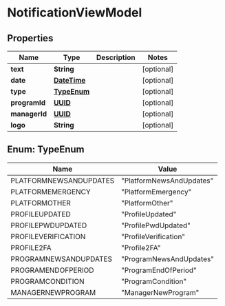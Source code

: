 
# NotificationViewModel

## Properties
Name | Type | Description | Notes
------------ | ------------- | ------------- | -------------
**text** | **String** |  |  [optional]
**date** | [**DateTime**](DateTime.md) |  |  [optional]
**type** | [**TypeEnum**](#TypeEnum) |  |  [optional]
**programId** | [**UUID**](UUID.md) |  |  [optional]
**managerId** | [**UUID**](UUID.md) |  |  [optional]
**logo** | **String** |  |  [optional]


<a name="TypeEnum"></a>
## Enum: TypeEnum
Name | Value
---- | -----
PLATFORMNEWSANDUPDATES | &quot;PlatformNewsAndUpdates&quot;
PLATFORMEMERGENCY | &quot;PlatformEmergency&quot;
PLATFORMOTHER | &quot;PlatformOther&quot;
PROFILEUPDATED | &quot;ProfileUpdated&quot;
PROFILEPWDUPDATED | &quot;ProfilePwdUpdated&quot;
PROFILEVERIFICATION | &quot;ProfileVerification&quot;
PROFILE2FA | &quot;Profile2FA&quot;
PROGRAMNEWSANDUPDATES | &quot;ProgramNewsAndUpdates&quot;
PROGRAMENDOFPERIOD | &quot;ProgramEndOfPeriod&quot;
PROGRAMCONDITION | &quot;ProgramCondition&quot;
MANAGERNEWPROGRAM | &quot;ManagerNewProgram&quot;




